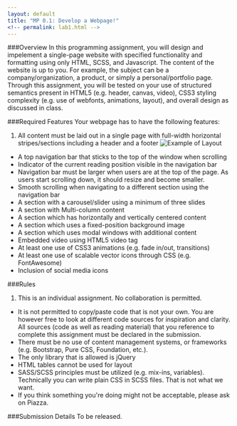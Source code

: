 ```yaml
---
layout: default
title: "MP 0.1: Develop a Webpage!"
<!-- permalink: lab1.html -->
---
```


###Overview
In this programming assignment, you will design and impelement a single-page website with specified functionality and formatting using only HTML, SCSS, and Javascript. The content of the website is up to you. For example, the subject can be a company/organization, a product, or simply a personal/portfolio page. Through this assignment, you will be tested on your use of structured semantics present in HTML5 (e.g. header, canvas, video), CSS3 styling complexity (e.g. use of webfonts, animations, layout), and overall design as discussed in class.

###Required Features 
Your webpage has to have the following features:

1. All content must be laid out in a single page with full-width horizontal stripes/sections including a header and a footer
![Example of Layout](http://courses.engr.illinois.edu/cs498rk1/images/mp1/2.png)
+	A top navigation bar that sticks to the top of the window when scrolling
+	Indicator of the current reading position visible in the navigation bar
+ 	Navigation bar must be larger when users are at the top of the page. As users start scrolling down, it should resize and become smaller.
+	Smooth scrolling when navigating to a different section using the navigation bar
+	A section with a carousel/slider using a minimum of three slides	
+  	A section with Multi-column content
+	A section which has horizontally and vertically centered content
+	A section which uses a fixed-position background image
+	A section which uses modal windows with additional content
+	Embedded video using HTML5 video tag
+	At least one use of CSS3 animations (e.g. fade in/out, transitions)
+	At least one use of scalable vector icons through CSS (e.g. FontAwesome)
+	Inclusion of social media icons

###Rules
1.	This is an individual assignment. No collaboration is permitted.
+   It is not permitted to copy/paste code that is not your own. You are however free to look at different code sources for inspiration and clarity. All sources (code as well as reading material) that you reference to complete this assignment must be declared in the submission.
+	There must be no use of content management systems, or frameworks (e.g. Bootstrap, Pure CSS, Foundation, etc.). 
+	The only library that is allowed is jQuery
+	HTML tables cannot be used for layout	
+	SASS/SCSS principles must be utilized (e.g. mix-ins, variables). Technically you can write plain CSS in SCSS files. That is not what we want.
+ If you think something you're doing might not be acceptable, please ask on Piazza.


###Submission Details
To be released.

